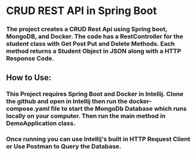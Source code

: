 # CRUD REST API in Spring Boot
### The project creates a CRUD Rest Api using Spring boot, MongoDB, and Docker. The code has a RestController for the student class with Get Post Put and Delete Methods. Each method returns a Student Object in JSON along with a HTTP Response Code.
## How to Use:
### This Project requires Spring Boot and Docker in Intellij. Clone the github and open in Intellij then run the docker-compose.yaml file to start the MongoDb Database which runs locally on your computer. Then run the main method in DemoApplication class. 
### Once running you can use Intellij's built in HTTP Request Client or Use Postman to Query the Database.
